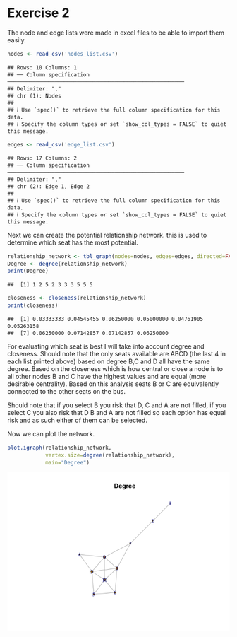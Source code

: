 Exercise 2
================

The node and edge lists were made in excel files to be able to import
them easily.

``` r
nodes <- read_csv('nodes_list.csv')
```

    ## Rows: 10 Columns: 1
    ## ── Column specification ────────────────────────────────────────────────────────
    ## Delimiter: ","
    ## chr (1): Nodes
    ## 
    ## ℹ Use `spec()` to retrieve the full column specification for this data.
    ## ℹ Specify the column types or set `show_col_types = FALSE` to quiet this message.

``` r
edges <- read_csv('edge_list.csv')
```

    ## Rows: 17 Columns: 2
    ## ── Column specification ────────────────────────────────────────────────────────
    ## Delimiter: ","
    ## chr (2): Edge 1, Edge 2
    ## 
    ## ℹ Use `spec()` to retrieve the full column specification for this data.
    ## ℹ Specify the column types or set `show_col_types = FALSE` to quiet this message.

Next we can create the potential relationship network. this is used to
determine which seat has the most potential.

``` r
relationship_network <- tbl_graph(nodes=nodes, edges=edges, directed=FALSE)
Degree <- degree(relationship_network)
print(Degree)
```

    ##  [1] 1 2 5 2 3 3 3 5 5 5

``` r
closeness <- closeness(relationship_network)
print(closeness)
```

    ##  [1] 0.03333333 0.04545455 0.06250000 0.05000000 0.04761905 0.05263158
    ##  [7] 0.06250000 0.07142857 0.07142857 0.06250000

For evaluating which seat is best I will take into account degree and
closeness. Should note that the only seats available are ABCD (the last
4 in each list printed above) based on degree B,C and D all have the
same degree. Based on the closeness which is how central or close a node
is to all other nodes B and C have the highest values and are equal
(more desirable centrality). Based on this analysis seats B or C are
equivalently connected to the other seats on the bus.

Should note that if you select B you risk that D, C and A are not
filled, if you select C you also risk that D B and A are not filled so
each option has equal risk and as such either of them can be selected.

Now we can plot the network.

``` r
plot.igraph(relationship_network, 
            vertex.size=degree(relationship_network), 
            main="Degree")
```

![](Exercise_2_files/figure-gfm/unnamed-chunk-3-1.png)<!-- -->
